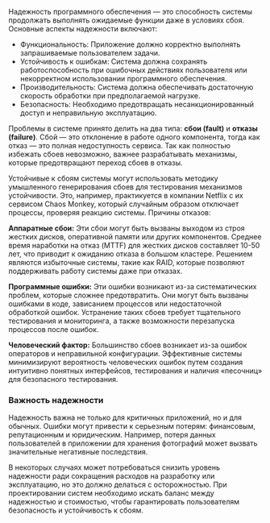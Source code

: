 Надежность программного обеспечения — это способность системы продолжать выполнять ожидаемые функции даже в условиях сбоя. Основные аспекты надежности включают:

- Функциональность: Приложение должно корректно выполнять запрашиваемые пользователем задачи.
- Устойчивость к ошибкам: Система должна сохранять работоспособность при ошибочных действиях пользователя или некорректном использовании программного обеспечения.
- Производительность: Система должна обеспечивать достаточную скорость обработки при предполагаемой нагрузке.
- Безопасность: Необходимо предотвращать несанкционированный доступ и неправильную эксплуатацию.

Проблемы в системе принято делить на два типа: **сбои (fault)** и **отказы (failure)**. Сбой — это отклонение в работе одного компонента, тогда как отказ — это полная недоступность сервиса. Так как полностью избежать сбоев невозможно, важнее разрабатывать механизмы, которые предотвращают переход сбоев в отказы.

Устойчивые к сбоям системы могут использовать методику умышленного генерирования сбоев для тестирования механизмов устойчивости. Это, например, практикуется в компании Netflix с их сервисом Chaos Monkey, который случайным образом отключает процессы, проверяя реакцию системы.
Причины отказов:

**Аппаратные сбои:** Эти сбои могут быть вызваны выходом из строя жестких дисков, оперативной памяти или других компонентов. Среднее время наработки на отказ (MTTF) для жестких дисков составляет 10-50 лет, что приводит к ожиданию отказа в большом кластере. Решением являются избыточные системы, такие как RAID, которые позволяют поддерживать работу системы даже при отказах.

**Программные ошибки:** Эти ошибки возникают из-за систематических проблем, которые сложнее предотвратить. Они могут быть вызваны ошибками в коде, зависанием процессов или недостаточной обработкой ошибок. Устранение таких сбоев требует тщательного тестирования и мониторинга, а также возможности перезапуска процессов после ошибок.

**Человеческий фактор:** Большинство сбоев возникает из-за ошибок операторов и неправильной конфигурации. Эффективные системы минимизируют вероятность человеческих ошибок путем создания интуитивно понятных интерфейсов, тестирования и наличия «песочниц» для безопасного тестирования.

### Важность надежности

Надежность важна не только для критичных приложений, но и для обычных. Ошибки могут привести к серьезным потерям: финансовым, репутационным и юридическим. Например, потеря данных пользователей в приложении для хранения фотографий может вызвать значительные негативные последствия.

В некоторых случаях может потребоваться снизить уровень надежности ради сокращения расходов на разработку или эксплуатацию, но это должно делаться с осторожностью. При проектировании систем необходимо искать баланс между надежностью и стоимостью, чтобы гарантировать пользователям безопасность и устойчивость к сбоям.